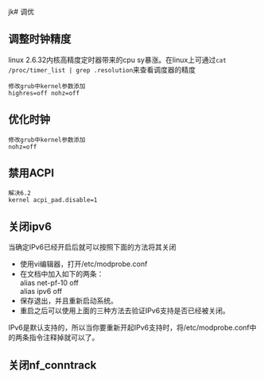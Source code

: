  jk# 调优
## 调整时钟精度
linux 2.6.32内核高精度定时器带来的cpu sy暴涨。在linux上可通过`cat /proc/timer_list | grep .resolution`来查看调度器的精度

	修改grub中kernel参数添加
	highres=off nohz=off
## 优化时钟
	修改grub中kernel参数添加
	nohz=off
## 禁用ACPI
	解决6.2
	kernel acpi_pad.disable=1
	
## 关闭ipv6

当确定IPv6已经开启后就可以按照下面的方法将其关闭

* 使用vi编辑器，打开/etc/modprobe.conf
* 在文档中加入如下的两条：   
	alias net-pf-10 off  
	alias ipv6 off  
* 保存退出，并且重新启动系统。
* 重启之后可以使用上面的三种方法去验证IPv6支持是否已经被关闭。

IPv6是默认支持的，所以当你要重新开起IPv6支持时，将/etc/modprobe.conf中的两条指令注释掉就可以了。

## 关闭nf_conntrack


